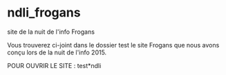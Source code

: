 # ndli_frogans
site de la nuit de l'info Frogans

Vous trouverez ci-joint dans le dossier test le site Frogans que nous avons conçu lors de la nuit de l'info 2015.

POUR OUVRIR LE SITE : 
test*ndli
